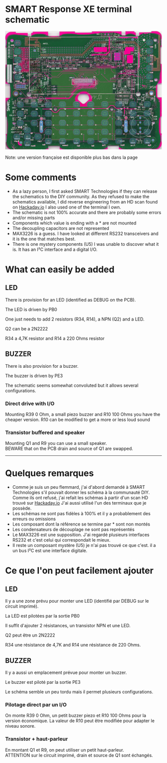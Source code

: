 # SMART Response XE terminal schematic

![Modified scan](photos/smart_response_xe_pcb_color.png)

Note: une version française est disponible plus bas dans la page

# Some comments
* As a lazy person, I first asked SMART Technologies if they can release the schematics to the DIY community. As they refused to make the schematics available, I did reverse engineering from an HD scan found on [Hackaday.io](https://hackaday.io/project/160664-smart-response-xe-reverse-engineering)
I also used one of the terminal I own.
* The schematic is not 100% accurate and there are probably some errors and/or missing parts
* Components which value is ending with a \* are not mounted
* The decoupling capacitors are not represented
* MAX3226 is a guess. I have looked at different RS232 transceivers and it is the one that matches best.
* There is one mystery components (U5) I was unable to discover what it is. It has an I²C interface and a digital I/O.

# What can easily be added
## LED
There is provision for an LED (identified as DEBUG on the PCB).

The LED is driven by PB0

One just needs to add 2 resistors (R34, R14), a NPN (Q2) and a LED.

Q2 can be a 2N2222

R34 a 4,7K resistor and R14 a 220 Ohms resistor

## BUZZER
There is also provision for a buzzer.

The buzzer is driven by PE3

The schematic seems somewhat convoluted but it allows several configurations.
### Direct drive with I/O
Mounting R39 0 Ohm, a small piezo buzzer and R10 100 Ohms you have the cheaper version. R10 can be modified to get a more or less loud sound 
### Transistor buffered and speaker
Mounting Q1 and R9 you can use a small speaker.  
BEWARE that on the PCB drain and source of Q1 are swapped.

----

# Quelques remarques
* Comme je suis un peu flemmard, j\'ai d\'abord demandé à SMART Technologies s\'il pouvait donner les schéma à la communauté DIY. Comme ils ont refusé, j\'ai refait les schémas à partir d\'un scan HD trouvé sur [Hackaday.io](https://hackaday.io/project/160664-smart-response-xe-reverse-engineering)
J\'ai aussi utilisé l\'un des terminaux que je possède.
* Les schémas ne sont pas fidèles à 100% et il y a probablement des erreurs ou omissions
* Les composant dont la référence se termine par \* sont non montés
* Les condensateurs de découplage ne sont pas représentés
* Le MAX3226 est une supposition. J'ai regardé plusieurs interfaces RS232 et c'est celui qui correspondait le mieux.
* Il reste un composant mystère (U5) je n\'ai pas trouvé ce que c\'est. il a un bus I²C est une interface digitale.

# Ce que l\'on peut facilement ajouter
## LED
Il y a une zone prévu pour monter une LED (identifié par DEBUG sur le circuit imprimé).

La LED est pilotées par la sortie PB0

Il suffit d\'ajouter 2 résistances, un transistor NPN et une LED.

Q2 peut être un 2N2222

R34 une résistance de 4,7K  and R14 une résistance de 220 Ohms.

## BUZZER
Il y a aussi un emplacement prévue pour monter un buzzer.

Le buzzer est piloté par la sortie PE3

Le schéma semble un peu tordu mais il permet plusieurs configurations.
### Pilotage direct par un I/O
On monte R39 0 Ohm, un petit buzzer piezo et R10 100 Ohms pour la version économique. La valeur de R10 peut être modifiée pour adapter le niveau sonore.
### Transistor + haut-parleur
En montant Q1 et R9, on peut utiliser un petit haut-parleur.  
ATTENTION sur le circuit imprimé, drain et source de Q1 sont échangés.

